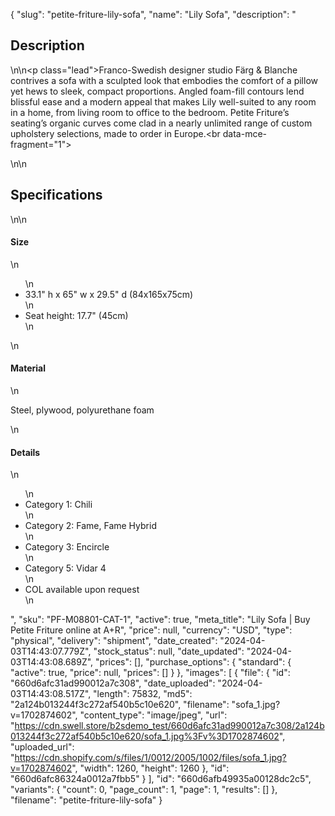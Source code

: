 {
  "slug": "petite-friture-lily-sofa",
  "name": "Lily Sofa",
  "description": "<h2>Description</h2>\n<!-- split -->\n<p class=\"lead\">Franco-Swedish designer studio Färg &amp; Blanche contrives a sofa with a sculpted look that embodies the comfort of a pillow yet hews to sleek, compact proportions. Angled foam-fill contours lend blissful ease and a modern appeal that makes Lily well-suited to any room in a home, from living room to office to the bedroom. Petite Friture’s seating’s organic curves come clad in a nearly unlimited range of custom upholstery selections, made to order in Europe.<br data-mce-fragment=\"1\"></p>\n<!-- split -->\n<h2>Specifications</h2>\n<!-- split -->\n<h4>Size</h4>\n<ul>\n<li>33.1\" h x 65\" w x 29.5\" d (84x165x75cm)</li>\n<li>Seat height: 17.7\" (45cm)</li>\n</ul>\n<h4>Material</h4>\n<p>Steel, plywood, polyurethane foam</p>\n<h4>Details</h4>\n<ul>\n<li>Category 1: Chili</li>\n<li>Category 2: Fame, Fame Hybrid</li>\n<li>Category 3: Encircle</li>\n<li>Category 5: Vidar 4</li>\n<li>COL available upon request</li>\n</ul>",
  "sku": "PF-M08801-CAT-1",
  "active": true,
  "meta_title": "Lily Sofa | Buy Petite Friture online at A+R",
  "price": null,
  "currency": "USD",
  "type": "physical",
  "delivery": "shipment",
  "date_created": "2024-04-03T14:43:07.779Z",
  "stock_status": null,
  "date_updated": "2024-04-03T14:43:08.689Z",
  "prices": [],
  "purchase_options": {
    "standard": {
      "active": true,
      "price": null,
      "prices": []
    }
  },
  "images": [
    {
      "file": {
        "id": "660d6afc31ad990012a7c308",
        "date_uploaded": "2024-04-03T14:43:08.517Z",
        "length": 75832,
        "md5": "2a124b013244f3c272af540b5c10e620",
        "filename": "sofa_1.jpg?v=1702874602",
        "content_type": "image/jpeg",
        "url": "https://cdn.swell.store/b2sdemo_test/660d6afc31ad990012a7c308/2a124b013244f3c272af540b5c10e620/sofa_1.jpg%3Fv%3D1702874602",
        "uploaded_url": "https://cdn.shopify.com/s/files/1/0012/2005/1002/files/sofa_1.jpg?v=1702874602",
        "width": 1260,
        "height": 1260
      },
      "id": "660d6afc86324a0012a7fbb5"
    }
  ],
  "id": "660d6afb49935a00128dc2c5",
  "variants": {
    "count": 0,
    "page_count": 1,
    "page": 1,
    "results": []
  },
  "filename": "petite-friture-lily-sofa"
}